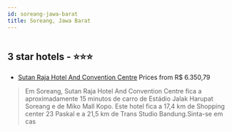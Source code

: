 ```yaml
---
id: soreang-jawa-barat
title: Soreang, Jawa Barat
---
```


<center><img src="https://i.travelapi.com/hotels/62000000/61100000/61098500/61098437/1627716c_z.jpg" alt="" /></center>


##  3 star hotels - ⭐️⭐️⭐️

-    [Sutan Raja Hotel And Convention Centre](https://us.hurb.com/hotels/soreang/sutan-raja-hotel-and-convention-centre-HT-WY7E?cmp=18055) Prices from R$ 6.350,79
   > Em Soreang, Sutan Raja Hotel And Convention Centre fica a aproximadamente 15 minutos de carro de Estádio Jalak Harupat Soreang e de Miko Mall Kopo.  Este hotel fica a 17,4 km de Shopping center 23 Paskal e a 21,5 km de Trans Studio Bandung.Sinta-se em cas
